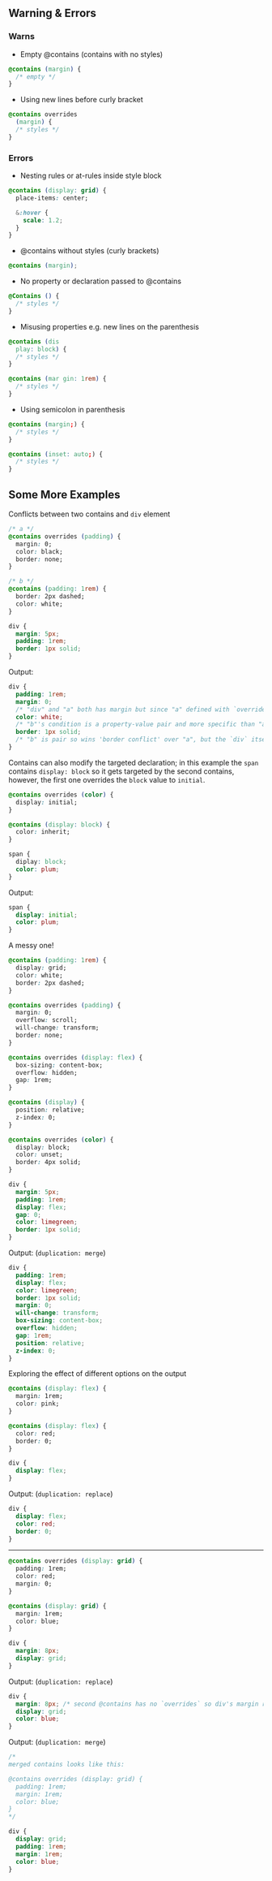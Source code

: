 ## Warning & Errors

### Warns

- Empty @contains (contains with no styles)

```css
@contains (margin) {
  /* empty */
}
```

- Using new lines before curly bracket

```css
@contains overrides 
  (margin) {
  /* styles */
}
```

### Errors

- Nesting rules or at-rules inside style block

```css
@contains (display: grid) {
  place-items: center;

  &:hover {
    scale: 1.2;
  }
}
```

- @contains without styles (curly brackets)

```css
@contains (margin);
```

- No property or declaration passed to @contains

```css
@Contains () {
  /* styles */
}
```

- Misusing properties e.g. new lines on the parenthesis

```css
@contains (dis
  play: block) {
  /* styles */
}

@contains (mar gin: 1rem) {
  /* styles */
}
```

- Using semicolon in parenthesis

```css
@contains (margin;) {
  /* styles */
}

@contains (inset: auto;) {
  /* styles */
}
```

## Some More Examples

Conflicts between two contains and `div` element

```css
/* a */
@contains overrides (padding) {
  margin: 0;
  color: black;
  border: none;
}

/* b */
@contains (padding: 1rem) {
  border: 2px dashed;
  color: white;
}

div {
  margin: 5px;
  padding: 1rem;
  border: 1px solid;
}
```

Output:

```css
div {
  padding: 1rem;
  margin: 0;
  /* "div" and "a" both has margin but since "a" defined with `overrides` it won the conflict */
  color: white;
  /* "b"'s condition is a property-value pair and more specific than "a" so won the 'color conflict' */
  border: 1px solid;
  /* "b" is pair so wins 'border conflict' over "a", but the `div` itself take precedence over "b". "b" would defeat the "div" if it had the `overrides` keyword */
}
```

Contains can also modify the targeted declaration; in this example the `span` contains `display: block` so it gets targeted by the second contains, however, the first one overrides the `block` value to `initial`.

```css
@contains overrides (color) {
  display: initial;
}

@contains (display: block) {
  color: inherit;
}

span {
  diplay: block;
  color: plum;
}
```

Output:

```css
span {
  display: initial;
  color: plum;
}
```

A messy one!

```css
@contains (padding: 1rem) {
  display: grid;
  color: white;
  border: 2px dashed;
}

@contains overrides (padding) {
  margin: 0;
  overflow: scroll;
  will-change: transform;
  border: none;
}

@contains overrides (display: flex) {
  box-sizing: content-box;
  overflow: hidden;
  gap: 1rem;
}

@contains (display) {
  position: relative;
  z-index: 0;
}

@contains overrides (color) {
  display: block;
  color: unset;
  border: 4px solid;
}

div {
  margin: 5px;
  padding: 1rem;
  display: flex;
  gap: 0;
  color: limegreen;
  border: 1px solid;
}
```

Output: (`duplication: merge`)

```css
div {
  padding: 1rem;
  display: flex;
  color: limegreen;
  border: 1px solid;
  margin: 0;
  will-change: transform;
  box-sizing: content-box;
  overflow: hidden;
  gap: 1rem;
  position: relative;
  z-index: 0;
}
```

Exploring the effect of different options on the output

```css
@contains (display: flex) {
  margin: 1rem;
  color: pink;
}

@contains (display: flex) {
  color: red;
  border: 0;
}

div {
  display: flex;
}
```

Output: (`duplication: replace`)

```css
div {
  display: flex;
  color: red;
  border: 0;
}
```

---

```css
@contains overrides (display: grid) {
  padding: 1rem;
  color: red;
  margin: 0;
}

@contains (display: grid) {
  margin: 1rem;
  color: blue;
}

div {
  margin: 8px;
  display: grid;
}
```

Output: (`duplication: replace`)

```css
div {
  margin: 8px; /* second @contains has no `overrides` so div's margin remained intact */
  display: grid;
  color: blue;
}
```

Output: (`duplication: merge`)

```css
/*
merged contains looks like this:

@contains overrides (display: grid) {
  padding: 1rem;
  margin: 1rem;
  color: blue;
}
*/

div {
  display: grid;
  padding: 1rem;
  margin: 1rem;
  color: blue;
}
```

